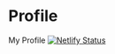 # Profile
My Profile
[![Netlify Status](https://api.netlify.com/api/v1/badges/71debd9d-967f-4d0b-af38-0ffc94d98ca6/deploy-status)](https://app.netlify.com/sites/stupefied-lovelace-40401b/deploys)
